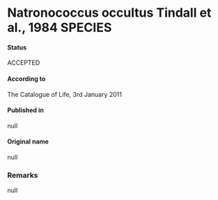 Natronococcus occultus Tindall et al., 1984 SPECIES
=======

#### Status
ACCEPTED

#### According to
The Catalogue of Life, 3rd January 2011

#### Published in
null

#### Original name
null

### Remarks
null